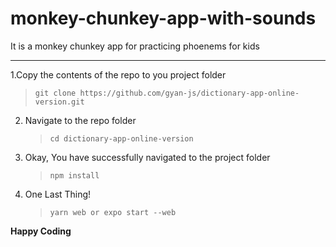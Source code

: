 # monkey-chunkey-app-with-sounds
It is a monkey chunkey app for practicing phoenems for kids
<hr>

  1.Copy the contents of the repo to you project folder<br>
   > `git clone https://github.com/gyan-js/dictionary-app-online-version.git`
2. Navigate to the repo folder
   > `cd dictionary-app-online-version`
3. Okay, You have successfully navigated to the project folder
   > `npm install`
4. One Last Thing!
   > `yarn web or expo start --web`

**Happy Coding**
